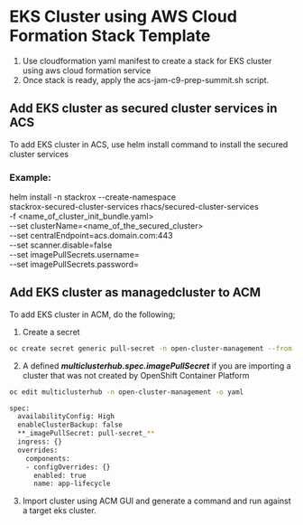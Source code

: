 # EKS Cluster using AWS Cloud Formation Stack Template



1. Use cloudformation yaml manifest to create a stack for EKS cluster using aws cloud formation service
2. Once stack is ready, apply the acs-jam-c9-prep-summit.sh script.

## Add EKS cluster as secured cluster services in ACS
To add EKS cluster in ACS, use helm install command to install the secured cluster services 

### Example: 
helm install -n stackrox --create-namespace \
    stackrox-secured-cluster-services rhacs/secured-cluster-services \
    -f <name_of_cluster_init_bundle.yaml> \
    --set clusterName=<name_of_the_secured_cluster> \
    --set centralEndpoint=acs.domain.com:443 \
    --set scanner.disable=false \
    --set imagePullSecrets.username=<username> \
    --set imagePullSecrets.password=<password>


## Add EKS cluster as managedcluster to ACM
To add EKS cluster in ACM, do the following; 

1. Create a secret
```bash
oc create secret generic pull-secret -n open-cluster-management --from-file=.dockerconfigjson=<path-to-pull-secret> --type=kubernetes.io/dockerconfigjson
```
2. A defined **_multiclusterhub.spec.imagePullSecret_** if you are importing a cluster that was not created by OpenShift Container Platform
```bash
oc edit multiclusterhub -n open-cluster-management -o yaml 

spec:
  availabilityConfig: High
  enableClusterBackup: false
  **_imagePullSecret: pull-secret_**
  ingress: {}
  overrides:
    components:
    - configOverrides: {}
      enabled: true
      name: app-lifecycle
```

3. Import cluster using ACM GUI and generate a command and run against a target eks cluster. 

